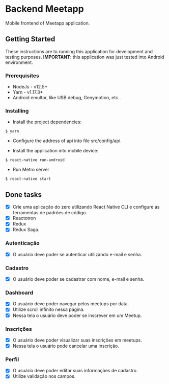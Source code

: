 # Backend Meetapp

Mobile frontend of Meetapp application.

## Getting Started

These instructions are to running this application for development and testing purposes.
**IMPORTANT**: this application was just tested into Android environment.

### Prerequisites

- NodeJs - v12.5+
- Yarn - v1.17.3+
- Android emultor, like USB debug, Genymotion, etc..

### Installing

- Install the project dependencies:

```
$ yarn
```

- Configure the address of api into file src/config/api.

- Install the application into mobile device:

```
$ react-native run-android
```

- Run Metro server

```
$ react-native start
```

## Done tasks

- [x] Crie uma aplicação do zero utilizando React Native CLI e configure as ferramentas de padrões de código.
- [x] Reactotron
- [x] Redux
- [x] Redux Saga.

### Autenticação

- [x] O usuário deve poder se autenticar utilizando e-mail e senha.

### Cadastro

- [x] O usuário deve poder se cadastrar com nome, e-mail e senha.

### Dashboard

- [x] O usuário deve poder navegar pelos meetups por data.
- [x] Utilize scroll infinito nessa página.
- [x] Nessa tela o usuário deve poder se inscrever em um Meetup.

### Inscrições

- [x] O usuário deve poder visualizar suas inscrições em meetups.
- [x] Nessa tela o usuário pode cancelar uma inscrição.

### Perfil

- [x] O usuário deve poder editar suas informações de cadastro.
- [x] Utilize validação nos campos.

